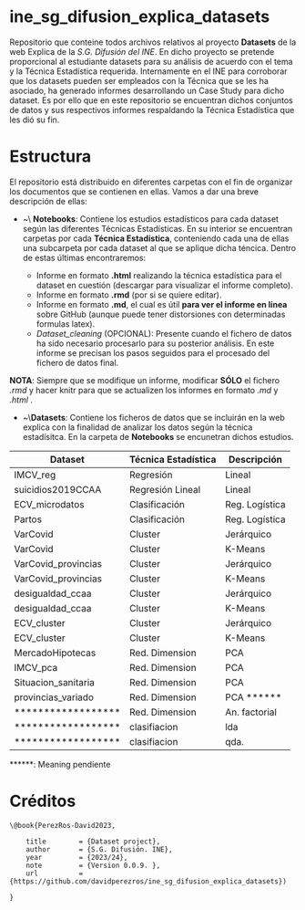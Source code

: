 # ine_sg_difusion_explica_datasets

Repositorio que conteine todos archivos relativos al proyecto **Datasets** de la web Explica de la *S.G. Difusión del INE*. En dicho proyecto se pretende proporcional al estudiante datasets para su análisis de acuerdo con el tema y la Técnica Estadística requerida. Internamente en el INE para corroborar que los datasets pueden ser empleados con la Técnica que se les ha asociado, ha generado informes desarrollando un Case Study para dicho dataset. Es por ello que en este repositorio se encuentran dichos conjuntos de datos y sus respectivos informes respaldando la Técnica Estadística que les dió su fin.

# Estructura

El repositorio está distribuido en diferentes carpetas con el fin de organizar los documentos que se contienen en ellas. Vamos a dar una breve descripción de ellas:

-   \~\\ **Notebooks**: Contiene los estudios estadísticos para cada dataset según las diferentes Técnicas Estadísticas. En su interior se encuentran carpetas por cada **Técnica Estadística**, conteniendo cada una de ellas una subcarpeta por cada dataset al que se aplique dicha téncica. Dentro de estas últimas encontraremos: 

    - Informe en formato **.html** realizando la técnica estadística para el dataset en cuestión (descargar para visualizar el informe completo).
    - Informe en formato **.rmd** (por si se quiere editar).
    - Informe en formato **.md**, el cual es útil **para ver el informe en línea** sobre GitHub (aunque puede tener distorsiones con determinadas formulas latex). 
    - *Dataset_cleaning* (OPCIONAL): Presente cuando el fichero de datos ha sido necesario procesarlo para su posterior análisis. En este informe se precisan los pasos seguidos para el procesado del fichero de datos final.
  
  **NOTA**: Siempre que se modifique un informe, modificar **SÓLO** el fichero *.rmd* y hacer knitr para que se actualizen los informes en formato *.md* y *.html* .
-   \~\\**Datasets**: Contiene los ficheros de datos que se incluirán en la web explica con la finalidad de analizar los datos según la técnica estadísitca. En la carpeta de **Notebooks** se encunetran dichos estudios.

| Dataset             | Técnica Estadística | Descripción         |
|---------------------|---------------------|---------------------|
| IMCV_reg            | Regresión           | Lineal              |
| suicidios2019CCAA   | Regresión Lineal    | Lineal              |
| ECV_microdatos      | Clasificación       | Reg. Logística      |
| Partos              | Clasificación       | Reg. Logística      |
| VarCovid            | Cluster             | Jerárquico          |
| VarCovid            | Cluster             | K-Means             |
| VarCovid_provincias | Cluster             | Jerárquico          |
| VarCovid_provincias | Cluster             | K-Means             |
| desigualdad_ccaa    | Cluster             | Jerárquico          |
| desigualdad_ccaa    | Cluster             | K-Means             |
| ECV_cluster         | Cluster             | Jerárquico          |
| ECV_cluster         | Cluster             | K-Means             |
| MercadoHipotecas    | Red. Dimension      | PCA                 |
| IMCV_pca            | Red. Dimension      | PCA                 |
| Situacion_sanitaria | Red. Dimension      | PCA                 |
| provincias_variado  | Red. Dimension      | PCA   ******        |
| ******************  | Red. Dimension      | An. factorial       |
| ******************  |clasifiacion         | lda                 |
| ******************  |clasifiacion         | qda.                |




   ******: Meaning pendiente







# Créditos

```
\@book{PerezRos-David2023,

    title        = {Dataset project},
    author       = {S.G. Difusión. INE},
    year         = {2023/24},
    note         = {Version 0.0.9. },
    url          = {https://github.com/davidperezros/ine_sg_difusion_explica_datasets})

}
```
